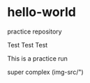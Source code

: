 # hello-world
practice repository

Test Test Test

This is a practice run

super complex 
<dif>
    (img-src/")
  
